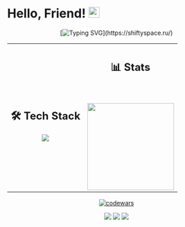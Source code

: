 # Hello, Friend! <img src="https://media.giphy.com/media/hvRJCLFzcasrR4ia7z/giphy.gif" width="25px">

<div align="center">

[![Typing SVG](https://readme-typing-svg.herokuapp.com?font=Fira+Code&size=20&duration=3000&pause=1000&color=00F723&center=true&vCenter=true&width=435&lines=Web+Developer+%7C+DevOps+%7C+Click_here!)](https://shiftyspace.ru/)

</div>

<table border="0" align="center">
  <tr>
    <td align="center">
      <h2>🛠️ Tech Stack</h2>
      <img src="https://skillicons.dev/icons?i=ts,js,py,react,go,java,django,fastapi,docker,git&perline=4" />
    </td>
    <td align="center">
      <h2>📊 Stats</h2>
<!--       <img height="150em" src="https://shiftystats.vercel.app/api?username=ShiftyX1&include_all_commits=true&user=ShiftyX1&count_private=true&show_icons=true&theme=dark&hide_border=true&hide_title=true"/> -->
      <br><br>
      <img height="200em" src="https://github-readme-stats.vercel.app/api/top-langs?username=ShiftyX1&theme=neon&count_private=true&layout=compact&langs_count=15&hide_border=true&hide=shell,html,css,jinja,kvlang,dockerfile,powershell,mako"/>
    </td>
  </tr>
</table>

<div align="center">
  
[![codewars](https://www.codewars.com/users/ShiftyX/badges/small)](https://www.codewars.com/users/ShiftyX)

</div>

<!-- <p align="center">
  <img src="https://github-readme-activity-graph.vercel.app/graph?username=ShiftyX1&theme=github-compact&hide_border=true&height=500" alt="GitHub Activity Graph" />
</p> -->

<p align="center">
  <a href="https://t.me/shiftyx_Ilya"><img src="https://img.shields.io/badge/Telegram-2CA5E0?style=flat-square&logo=telegram&logoColor=white"/></a>
  <a href="https://open.spotify.com/user/31bwzccwnhtvyp2q4uvqf24rrk2q?si=dc6c4ed4fe0a4796"><img src="https://img.shields.io/badge/Spotify-1ED760?style=flat-square&logo=spotify&logoColor=white"/></a>
  <img src="https://komarev.com/ghpvc/?username=ShiftyX1&color=blueviolet&style=flat-square"/>
</p>
